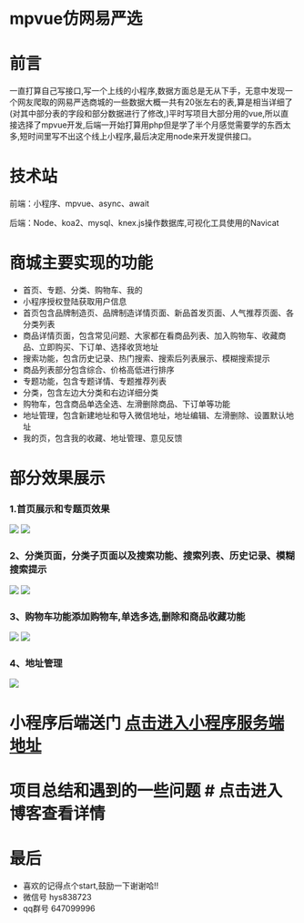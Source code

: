 # mpvue仿网易严选

# 前言 #
一直打算自己写接口,写一个上线的小程序,数据方面总是无从下手，无意中发现一个网友爬取的网易严选商城的一些数据大概一共有20张左右的表,算是相当详细了(对其中部分表的字段和部分数据进行了修改,)平时写项目大部分用的vue,所以直接选择了mpvue开发,后端一开始打算用php但是学了半个月感觉需要学的东西太多,短时间里写不出这个线上小程序,最后决定用node来开发提供接口。
# 技术站 #
前端：小程序、mpvue、async、await

后端：Node、koa2、mysql、knex.js操作数据库,可视化工具使用的Navicat
# 商城主要实现的功能 #

- 首页、专题、分类、购物车、我的
- 小程序授权登陆获取用户信息
- 首页包含品牌制造页、品牌制造详情页面、新品首发页面、人气推荐页面、各分类列表
- 商品详情页面，包含常见问题、大家都在看商品列表、加入购物车、收藏商品、立即购买、下订单、选择收货地址
- 搜索功能，包含历史记录、热门搜索、搜索后列表展示、模糊搜索提示
- 商品列表部分包含综合、价格高低进行排序
- 专题功能，包含专题详情、专题推荐列表
- 分类，包含左边大分类和右边详细分类
- 购物车，包含商品单选全选、左滑删除商品、下订单等功能
- 地址管理，包含新建地址和导入微信地址，地址编辑、左滑删除、设置默认地址
- 我的页，包含我的收藏、地址管理、意见反馈

# 部分效果展示 #
### 1.首页展示和专题页效果
![](https://user-gold-cdn.xitu.io/2018/8/27/165793588dd8808f?w=323&h=571&f=gif&s=3649872)
![](https://user-gold-cdn.xitu.io/2018/8/25/165717735a9e3c60?w=327&h=573&f=gif&s=3983502)
### 2、分类页面，分类子页面以及搜索功能、搜索列表、历史记录、模糊搜索提示
![](https://user-gold-cdn.xitu.io/2018/8/25/1657185090f5d3cd?w=327&h=573&f=gif&s=884918)
![](https://user-gold-cdn.xitu.io/2018/8/25/1657188bf2746d85?w=327&h=573&f=gif&s=585295)
### 3、购物车功能添加购物车,单选多选,删除和商品收藏功能
![](https://user-gold-cdn.xitu.io/2018/8/25/165719656d9bdb5b?w=327&h=573&f=gif&s=1979300)
![](https://user-gold-cdn.xitu.io/2018/8/25/165719e76bd00f05?w=327&h=573&f=gif&s=1770550)
### 4、地址管理
![](https://user-gold-cdn.xitu.io/2018/8/25/165719e2d9b28ee1?w=327&h=573&f=gif&s=611343)

# 小程序后端送门 [点击进入小程序服务端地址](https://github.com/heyushuo/mpvue-shop)
# 项目总结和遇到的一些问题 # 点击进入博客查看详情
# 最后 #
- 喜欢的记得点个start,鼓励一下谢谢哈!!
- 微信号 hys838723
- qq群号 647099996